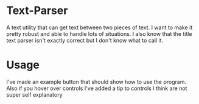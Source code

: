 # Text-Parser
A text utility that can get text between two pieces of text. I want to make it pretty robust and able to handle lots of situations. I also know that the title text parser isn't exactly correct but I don't know what to call it.
# Usage
I've made an example button that should show how to use the program. Also if you hover over controls I've added a tip to controls I think are not super self explanatory
